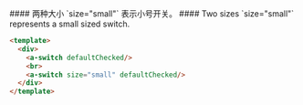 <cn>
#### 两种大小
`size="small"` 表示小号开关。
</cn>

<us>
#### Two sizes
`size="small"` represents a small sized switch.
</us>

```html
<template>
  <div>
    <a-switch defaultChecked/>
    <br>
    <a-switch size="small" defaultChecked/>
  </div>
</template>
```
